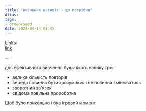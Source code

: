 ```yaml
---
title: "вивчення навиків - що потрібно"
Alias: 
tags:
- green/seed
date: 2024-04-14 08:45
---
```

Links:  
[link](https://youtu.be/8H9oNbROsfQ?si=zGdTsdxAvDH-scx3)  

—

для ефективного вивчення будь-якого навику тре:
- велика кількість повторів
- середа повинна бути зрозумілою і не повинна змінюватись
- зворотний зв'язок 
- свідома повільна пророботка

Шоб було прикольно і був ігровий момент
